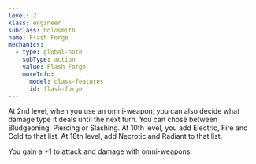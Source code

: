 ```yaml
---
level: 2
klass: engineer
subclass: holosmith
name: Flash Forge
mechanics:
  - type: global-note
    subType: action
    value: Flash Forge
    moreInfo:
      model: class-features
      id: flash-forge
---
```

At 2nd level, when you use an omni-weapon, you can also decide what damage type it deals until the next turn.
You can chose between Bludgeoning, Piercing or Slashing. At 10th level, you add Electric, Fire and Cold to that list.
At 18th level, add Necrotic and Radiant to that list.

You gain a +1 to attack and damage with omni-weapons.

